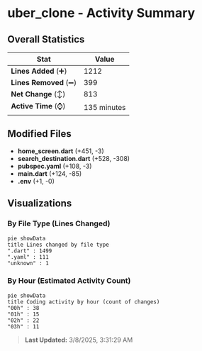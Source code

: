 # uber_clone - Activity Summary 

## Overall Statistics

| Stat                   | Value                                                             |
| ---------------------- | ----------------------------------------------------------------- |
| **Lines Added** (➕)   | 1212                                          |
| **Lines Removed** (➖) | 399                                        |
| **Net Change** (↕)    | 813                |
| **Active Time** (⌚)   | 135 minutes |


## Modified Files
- **home_screen.dart** (+451, -3)
- **search_destination.dart** (+528, -308)
- **pubspec.yaml** (+108, -3)
- **main.dart** (+124, -85)
- **.env** (+1, -0)

## Visualizations

### By File Type (Lines Changed)

```mermaid
pie showData
title Lines changed by file type
".dart" : 1499
".yaml" : 111
"unknown" : 1
```

### By Hour (Estimated Activity Count)

```mermaid
pie showData
title Coding activity by hour (count of changes)
"00h" : 38
"01h" : 15
"02h" : 22
"03h" : 11
```


> **Last Updated:** 3/8/2025, 3:31:29 AM